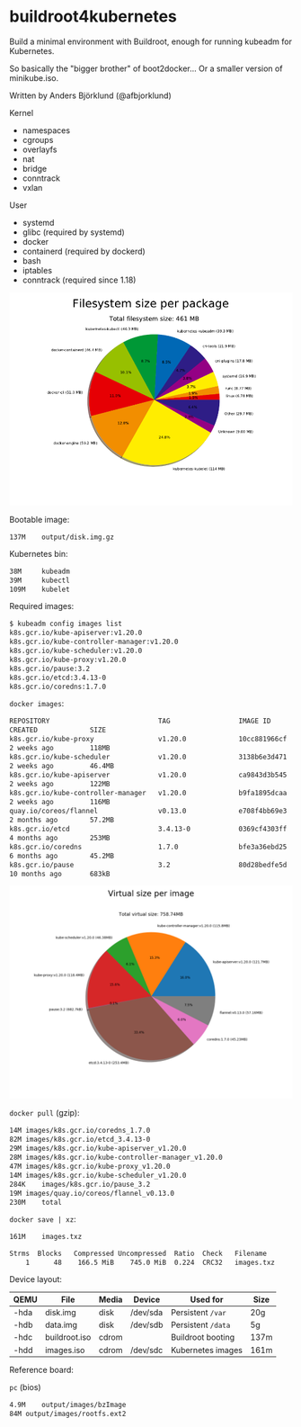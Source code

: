 buildroot4kubernetes
====================

Build a minimal environment with Buildroot, enough for running kubeadm for Kubernetes.

So basically the "bigger brother" of boot2docker... Or a smaller version of minikube.iso.

Written by Anders Björklund (@afbjorklund)


Kernel
* namespaces
* cgroups
* overlayfs
* nat
* bridge
* conntrack
* vxlan

User
* systemd
* glibc (required by systemd)
* docker
* containerd (required by dockerd)
* bash
* iptables
* conntrack (required since 1.18)


![graph size](graph-size.png)

Bootable image:

```
137M	output/disk.img.gz
```

Kubernetes bin:

```
38M     kubeadm
39M     kubectl
109M    kubelet
```

Required images:

```console
$ kubeadm config images list
k8s.gcr.io/kube-apiserver:v1.20.0
k8s.gcr.io/kube-controller-manager:v1.20.0
k8s.gcr.io/kube-scheduler:v1.20.0
k8s.gcr.io/kube-proxy:v1.20.0
k8s.gcr.io/pause:3.2
k8s.gcr.io/etcd:3.4.13-0
k8s.gcr.io/coredns:1.7.0
```

`docker images`:

```
REPOSITORY                           TAG                 IMAGE ID            CREATED             SIZE
k8s.gcr.io/kube-proxy                v1.20.0             10cc881966cf        2 weeks ago         118MB
k8s.gcr.io/kube-scheduler            v1.20.0             3138b6e3d471        2 weeks ago         46.4MB
k8s.gcr.io/kube-apiserver            v1.20.0             ca9843d3b545        2 weeks ago         122MB
k8s.gcr.io/kube-controller-manager   v1.20.0             b9fa1895dcaa        2 weeks ago         116MB
quay.io/coreos/flannel               v0.13.0             e708f4bb69e3        2 months ago        57.2MB
k8s.gcr.io/etcd                      3.4.13-0            0369cf4303ff        4 months ago        253MB
k8s.gcr.io/coredns                   1.7.0               bfe3a36ebd25        6 months ago        45.2MB
k8s.gcr.io/pause                     3.2                 80d28bedfe5d        10 months ago       683kB
```

![image size](image-size.png)

`docker pull` (gzip):

```
14M	images/k8s.gcr.io/coredns_1.7.0
82M	images/k8s.gcr.io/etcd_3.4.13-0
29M	images/k8s.gcr.io/kube-apiserver_v1.20.0
28M	images/k8s.gcr.io/kube-controller-manager_v1.20.0
47M	images/k8s.gcr.io/kube-proxy_v1.20.0
14M	images/k8s.gcr.io/kube-scheduler_v1.20.0
284K	images/k8s.gcr.io/pause_3.2
19M	images/quay.io/coreos/flannel_v0.13.0
230M	total
```

`docker save | xz`:

```
161M	images.txz
```

```
Strms  Blocks   Compressed Uncompressed  Ratio  Check   Filename
    1      48    166.5 MiB    745.0 MiB  0.224  CRC32   images.txz
```

Device layout:

| QEMU | File          | Media | Device   | Used for          | Size |
| ---- | ------------- | ----- | -------- | ----------------- | ---- |
| -hda | disk.img      | disk  | /dev/sda | Persistent `/var` |  20g |
| -hdb | data.img      | disk  | /dev/sdb | Persistent `/data`|   5g |
| -hdc | buildroot.iso | cdrom |          | Buildroot booting | 137m |
| -hdd | images.iso    | cdrom | /dev/sdc | Kubernetes images | 161m |

Reference board:

`pc` (bios)

```
4.9M	output/images/bzImage
84M	output/images/rootfs.ext2
```
